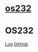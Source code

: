 # [os232](https://aryadk153.github.io/os232/)
# OS232
[Log](https://github.com/AryaDK153/os232/TXT/mylog.txt) [GItHub](https://github.com/AryaDK153/os232/)
